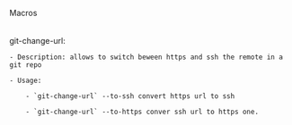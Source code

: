 Macros
######


git-change-url: 
    
    - Description: allows to switch beween https and ssh the remote in a git repo
    
    - Usage: 
        
        - `git-change-url` --to-ssh convert https url to ssh
        
        - `git-change-url` --to-https conver ssh url to https one.
